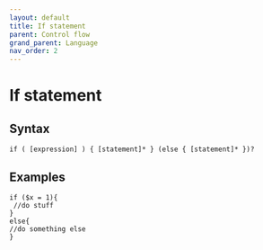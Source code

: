 ```yaml
---
layout: default
title: If statement
parent: Control flow
grand_parent: Language
nav_order: 2
---
```



# If statement

## Syntax
```
if ( [expression] ) { [statement]* } (else { [statement]* })?
```

## Examples
```
if ($x = 1){
 //do stuff    
}
else{
//do something else    
}
```
